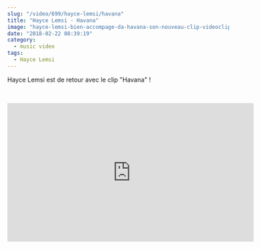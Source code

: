 ```yaml
--- 
slug: "/video/699/hayce-lemsi/havana"
title: "Hayce Lemsi - Havana"
image: "hayce-lemsi-bien-accompage-da-havana-son-nouveau-clip-videoclip-649.jpg"
date: "2018-02-22 08:39:19"
category:
  - music video
tags:
  - Hayce Lemsi
---
```

<p>Hayce Lemsi est de retour avec le clip "Havana" !</p><br/><p><iframe width="560" height="315" src="https://www.youtube.com/embed/H4RBNZPdLXk" frameborder="0" allow="autoplay; encrypted-media" allowfullscreen></iframe></p>